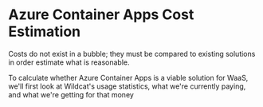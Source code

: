 # Azure Container Apps Cost Estimation

Costs do not exist in a bubble; they must be compared to existing solutions in order estimate what is reasonable.

To calculate whether Azure Container Apps is a viable solution for WaaS, we'll first look at Wildcat's usage statistics, what we're currently paying, and what we're getting for that money

